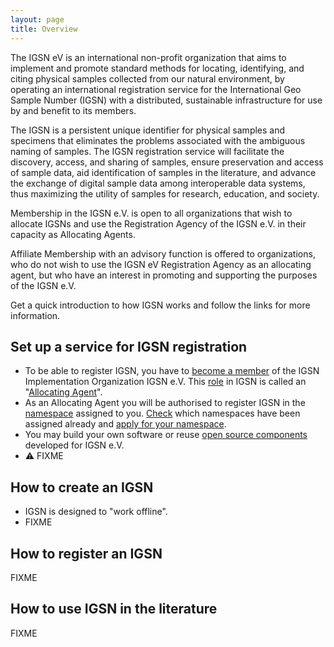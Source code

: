 ```yaml
---
layout: page
title: Overview
---
```


The IGSN eV is an international non-profit organization that aims to implement and promote standard methods for locating, identifying, and citing physical samples collected from our natural environment, by operating an international registration service for the International Geo Sample Number (IGSN) with a distributed, sustainable infrastructure for use by and benefit to its members.

The IGSN is a persistent unique identifier for physical samples and specimens that eliminates the problems associated with the ambiguous naming of samples. The IGSN registration service will facilitate the discovery, access, and sharing of samples, ensure preservation and access of sample data, aid identification of samples in the literature, and advance the exchange of digital sample data among interoperable data systems, thus maximizing the utility of samples for research, education, and society. 

Membership in the IGSN e.V. is open to all organizations that wish to allocate IGSNs and use the Registration Agency of the IGSN e.V. in their capacity as Allocating Agents.

Affiliate Membership with an advisory function is offered to organizations, who do not wish to use the IGSN eV Registration Agency as an allocating agent, but who have an interest in promoting and supporting the purposes of the IGSN e.V.

Get a quick introduction to how IGSN works and follow the links for more information.

## Set up a service for IGSN registration ##

  * To be able to register IGSN, you have to [become a member](../membership.md) of the IGSN Implementation Organization IGSN e.V. This [role](organisation.md) in IGSN is called an "[Allocating Agent](agents.md)".
  * As an Allocating Agent you will be authorised to register IGSN in the [namespace](../namespaces.md) assigned to you. [Check](http://trac.gfz-potsdam.de/igsn/wiki/igsnNamespaces) which namespaces have been assigned already and [apply for your namespace](../namespaces.md).
  * You may build your own software or reuse [open source components](../system.md) developed for IGSN e.V.
  * :warning: FIXME

## How to create an IGSN ##

  * IGSN is designed to "work offline".
  * FIXME

## How to register an IGSN ##

FIXME

## How to use IGSN in the literature ##

FIXME


